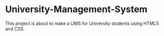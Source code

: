 # University-Management-System
This project is about to make a UMS for University students using HTML5 and CSS.
